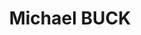 ---
title: Michael BUCK
surname: BUCK
currentshow:
description_markdown: >-
  **MICHAEL BUCK&nbsp;**


  ***‘’A LIFE IN THE LANDSCAPE’***


  #### **1 March - 1 April 2022 **


  #### **Carey Blyth Gallery, Oxford**


  #### *‘What is work for? - If it is to get the job done,*


  #### *then indeed get a chain saw. *


  #### *If, however, it is to connect with Nature &nbsp;*


  #### *\- to know the tree and the rhythms it asks of our bodies -*


  #### *then let’s use our hands, our arms, our feet, our lungs. *


  #### *You work that you may keep pace with the Earth, *


  #### *and the Soul of the Earth.’&nbsp; &nbsp;*Michael Buck 2022


  #### &nbsp;


  #### *‘For to be idle, is to become a stranger to the Seasons.*


  #### *When you work, you are a flute through whose heart,*


  #### *the whispering of the hours turns to music.’ &nbsp;&nbsp;*Kahlil Gibran,
  The Prophet, 1922


  &nbsp;


  Michael Buck trained in Fine Art at The Ruskin School of Art, Oxford
  (1975-78).&nbsp; He is a painter of many years, but also an ecologist, and
  *‘green’* is at the heart of the matter for him as both artist and
  farmer.&nbsp; The two are inextricably linked with one discipline feeding the
  other.&nbsp; With mornings spent in the studio, and afternoons on the land, he
  is creater of cob houses from earth, clay and wood; hazel coppice and fencing;
  raising geese and cattle. Michael Buck’sart is in the living.&nbsp; It is both
  authentic and organic in spirit and essence, so that each day, he is at one
  with the elements and the rhythms of the earth - ***A Life Lived in the
  Landscape.***


  This collection of paintings provides an insight into his world:
  &nbsp;thunderous gun metal sky over sunlight grasses whilst scything the hay
  on The Green; trees bare in winter against a muddy sky towards Wytham; the
  changing contours of the land and the quiet of horses on Port Meadow, their
  tails skirting around their legs in the wind.


  Larger work celebrates the aerobatics of a cloud of crows, black above quilted
  Spring fields and hedgerows in greens, soft in the morning mist.&nbsp; Small
  works are painterly and fluent, vignettes of older times observed and captured
  ‘*en plein air’.* Michael Buck makes a stand for a return to synchronicity, a
  life truly lived in the landscape, at one with the natural world.


  Michael Buck trained in Fine Art at The Ruskin School of Art, Oxford
  (1975-78).&nbsp; He is a painter of many years, but also an ecologist, and
  *‘green’* is at the heart of the matter for him as both artist and
  farmer.&nbsp; The two are inextricably linked with one discipline feeding the
  other.&nbsp; With mornings spent in the studio, and afternoons on the land, he
  is creater of cob houses from earth, clay and wood; hazel coppice and fencing;
  raising geese and cattle. Michael Buck’sart is in the living.&nbsp; It is both
  authentic and organic in spirit and essence, so that each day, he is at one
  with the elements and the rhythms of the earth - ***A Life Lived in the
  Landscape.***


  This collection of paintings provides an insight into his world:
  &nbsp;thunderous gun metal sky over sunlight grasses whilst scything the hay
  on The Green; trees bare in winter against a muddy sky towards Wytham; the
  changing contours of the land and the quiet of horses on Port Meadow, their
  tails skirting around their legs in the wind.


  Larger work celebrates the aerobatics of a cloud of crows, black above quilted
  Spring fields and hedgerows in greens, soft in the morning mist.&nbsp; Small
  works are painterly and fluent, vignettes of older times observed and captured
  ‘*en plein air’.* Michael Buck makes a stand for a return to synchronicity, a
  life truly lived in the landscape, at one with the natural world.&nbsp;


  Text Jenny Blyth 2022


  ###### &nbsp;


  &nbsp;
homepage_description_markdown:
frontpage: true
gallery_date: 2022-02-10 00:00:00
permalink: /gallery/MichaelBUCK/
archive: false
main_image_path: /uploads/mb008.jpg
display_title: true
images:
  - image_path: /uploads/mb-crows-over-spring-fields.JPG
    image_title: Crows over Spring Fields and Hedges
    image_description:
  - image_path: /uploads/mb008.jpg
    image_title: Light Beyond The Bluff
    image_description: acrylic on paper 4 x 6 in
  - image_path: /uploads/gallery-images/michael-buck/mb024.jpg
    image_title: Gulls Rising - The Singing Way, Wytham
    image_description:
  - image_path: /uploads/gallery-images/michael-buck/mb015.jpg
    image_title:
    image_description:
  - image_path: /uploads/gallery-images/michael-buck/mb031.jpg
    image_title: Glad Goldhearts
    image_description: acrylic on canvas 3'2 x 4'
  - image_path: /uploads/gallery-images/michael-buck/mb033.jpg
    image_title: 'Hawthorn in Spring '
    image_description: acrylic on canvas 3' x 4'6"
  - image_path: /uploads/gallery-images/michael-buck/mb030.jpg
    image_title: Binsey Poplar
    image_description:
  - image_path: /uploads/gallery-images/michael-buck/mb011.jpg
    image_title: Winter Morning
    image_description:
  - image_path: /uploads/gallery-images/michael-buck/mb007.jpg
    image_title:
    image_description:
_options:
  image_path:
    uploads_dir: uploads/gallery-images/:title
    width: 1200
    height: 1200
    resize_style: contain
    mime_type: image/jpeg
    accepts_mime_types:
      - image/png
      - image/jpeg
  main_image_path:
    width: 1200
    height: 800
    resize_style: contain
    mime_type: image/jpeg
_comments:
  title: Gallery title
  surname: The menu sorts galleries by surname
  currentshow: highlights the current show in the menu
  permalink: >-
    This is required to make the menus work - enter everything in lower case, no
    digits, no spaces in this format /gallery/my-new-gallery/
  main_image_path: Image used to represent your gallery
  images: Add and edit your gallery images here
  image_description: Might only be shown in the close up of an image
  archive: Not used yet!
  frontpage: Show this gallery on the homepage
  homepage_description_markdown: Text used on homepage if shown
_enabled_editors:
  - data
  - visual
---